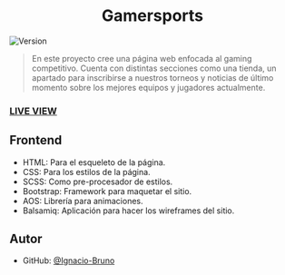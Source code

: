 
<h1 align="center">Gamersports</h1>

<p>
  <img alt="Version" src="https://img.shields.io/badge/version-1.0.0-blue.svg?cacheSeconds=2592000" />
</p>

> En este proyecto cree una página web enfocada al gaming competitivo. Cuenta con distintas secciones como una tienda, un apartado para inscribirse a nuestros torneos y noticias de último momento sobre los mejores equipos y jugadores actualmente.

### [LIVE VIEW](https://ignacio-bruno.github.io/gamersports_coderhouse/)
## Frontend

- HTML: Para el esqueleto de la página.
- CSS: Para los estilos de la página.
- SCSS: Como pre-procesador de estilos.
- Bootstrap: Framework para maquetar el sitio.
- AOS: Librería para animaciones.
- Balsamiq: Aplicación para hacer los wireframes del sitio.

## Autor

- GitHub: [@Ignacio-Bruno](https://github.com/Ignacio-Bruno)


